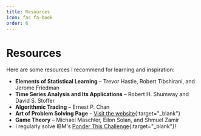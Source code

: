 ```yaml
---
title: Resources
icon: fas fa-book
order: 6
---
```


# Resources

Here are some resources I recommend for learning and inspiration:

- **Elements of Statistical Learning** – Trevor Hastie, Robert Tibshirani, and Jerome Friedman
- **Time Series Analysis and Its Applications** – Robert H. Shumway and David S. Stoffer
- **Algorithmic Trading** – Ernest P. Chan
- **Art of Problem Solving Page** – [Visit the website](https://artofproblemsolving.com/){:target="_blank"}
- **Game Theory** – Michael Maschler, Eilon Solan, and Shmuel Zamir
- I regularly solve IBM's [Ponder This Challenge](https://www.research.ibm.com/ponder/){:target="_blank"}! 